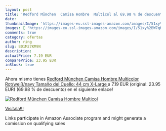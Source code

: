 ```yaml
---
layout: post
title: 'Redford München  Camisa Hombre  Multicol al 69.98 % de descuento'
date: 
thumbnailImage: 'https://images-eu.ssl-images-amazon.com/images/I/51xy%2BW7qKtL._SL200_.jpg'
images: [ 'https://images-eu.ssl-images-amazon.com/images/I/51xy%2BW7qKtL._SL200_.jpg' ]
comments: true
category: ofertas
author: ring
slug: B01M27KM9N
description:
actualPrice: 7.19 EUR
comparePrice: 23.95 EUR
inStock: true
---
```


Ahora mismo tienes [Redford München  Camisa Hombre  Multicolor  Rot/weiß/navy   Tamaño del Cuello: 44 cm   X-Large ](https://www.amazon.es/dp/B01M27KM9N/?tag=tolees-21) a 7.19 EUR (original: 23.95 EUR) (69.98 %  de descuento) en el siguiente enlace!

[![Redford München  Camisa Hombre  Multicol](https://images-eu.ssl-images-amazon.com/images/I/51xy%2BW7qKtL._SL200_.jpg)](https://www.amazon.es/dp/B01M27KM9N/?tag=tolees-21)

[Visítala!!!](https://www.amazon.es/dp/B01M27KM9N/?tag=tolees-21)

Links participate in Amazon Associate program and might generate a comission on qualifying sales
